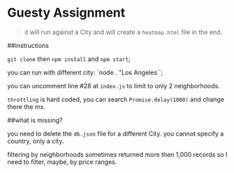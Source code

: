 Guesty Assignment
===

> it will run against a City and will create a `heatmap.html` file in the end.

##instructions

`git clone` then `npm install` and `npm start`;

you can run with different city: `node . "Los Angeles``;

you can uncomment line #28 at `index.js` to limit to only 2 neighborhoods.

`throttling` is hard coded, you can search `Promise.delay(1000)` and change there the ms.

##what is missing?

you need to delete the `db.json` file for a different City.
you cannot specify a country, only a city.

filtering by neighborhoods sometimes returned more then 1,000 records so I need to filter, maybe, by price ranges.





